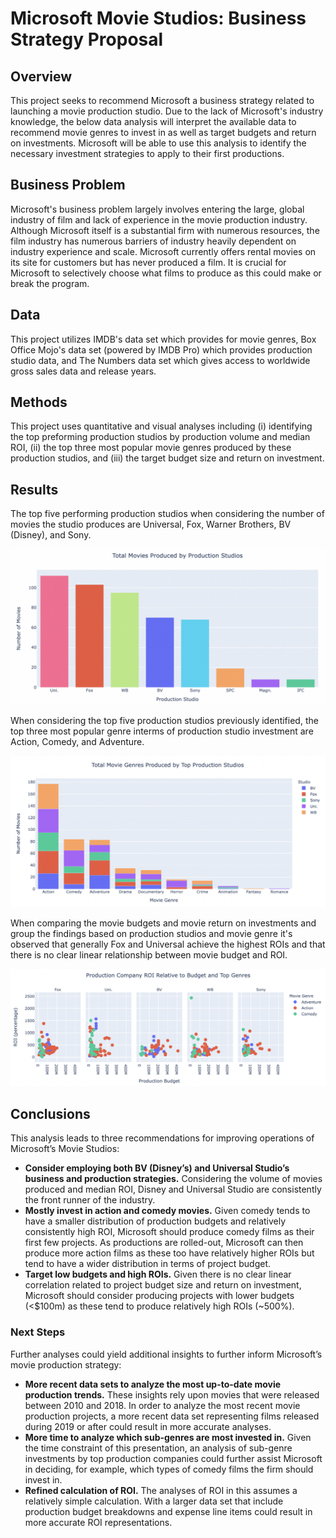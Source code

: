 # Microsoft Movie Studios: Business Strategy Proposal

## Overview

This project seeks to recommend Microsoft a business strategy related to launching a movie production studio. Due to the lack of Microsoft's industry knowledge, the below data analysis will interpret the available data to recommend movie genres to invest in as well as target budgets and return on investments. Microsoft will be able to use this analysis to identify the necessary investment strategies to apply to their first productions.

## Business Problem

Microsoft's business problem largely involves entering the large, global industry of film and lack of experience in the movie production industry. Although Microsoft itself is a substantial firm with numerous resources, the film industry has numerous barriers of industry heavily dependent on industry experience and scale. Microsoft currently offers rental movies on its site for customers but has never produced a film. It is crucial for Microsoft to selectively choose what films to produce as this could make or break the program.

## Data

This project utilizes IMDB's data set which provides for movie genres,  Box Office Mojo's data set (powered by IMDB Pro) which provides production studio data, and The Numbers data set which gives access to worldwide gross sales data and release years.

## Methods

This project uses quantitative and visual analyses including (i) identifying the top preforming production studios by production volume and median ROI, (ii) the top three most popular movie genres produced by these production studios, and (iii) the target budget size and return on investment.



## Results

The top five performing production studios when considering the number of movies the studio produces are Universal, Fox, Warner Brothers, BV (Disney), and Sony. 

![Top Movies Produced By Production Studio](/Images/Image1.png)

When considering the top five production studios previously identified, the top three most popular genre interms of production studio investment are Action, Comedy, and Adventure.

![Total Movie Genres Produced by Top Production Studios](/Images/Image2.png)

When comparing the movie budgets and movie return on investments and group the findings based on production studios and movie genre it's observed that generally Fox and Universal achieve the highest ROIs and that there is no clear linear relationship between movie budget and ROI.

![Production Company ROI Relative to Budget and Top Genres](/Images/Image3.png)



## Conclusions

This analysis leads to three recommendations for improving operations of Microsoft’s Movie Studios:

- **Consider employing both BV (Disney’s) and Universal Studio’s business and production strategies.** Considering the volume of movies produced and median ROI, Disney and Universal Studio are consistently the front runner of the industry.
- **Mostly invest in action and comedy movies.** Given comedy tends to have a smaller distribution of production budgets and relatively consistently high ROI, Microsoft should produce comedy films as their first few projects. As productions are rolled-out, Microsoft can then produce more action films as these too have relatively higher ROIs but tend to have a wider distribution in terms of project budget.
- **Target low budgets and high ROIs.** Given there is no clear linear correlation related to project budget size and return on investment, Microsoft should consider producing projects with lower budgets (<$100m) as these tend to produce relatively high ROIs (~500%).

### Next Steps

Further analyses could yield additional insights to further inform Microsoft’s movie production strategy:

- **More recent data sets to analyze the most up-to-date movie production trends.** These insights rely upon movies that were released between 2010 and 2018. In order to analyze the most recent movie production projects, a more recent data set representing films released during 2019 or after could result in more accurate analyses.
- **More time to analyze which sub-genres are most invested in.** Given the time constraint of this presentation, an analysis of sub-genre investments by top production companies could further assist Microsoft in deciding, for example, which types of comedy films the firm should invest in.
- **Refined calculation of ROI.** The analyses of ROI in this assumes a relatively simple calculation. With a larger data set that include production budget breakdowns and expense line items could result in more accurate ROI representations.
